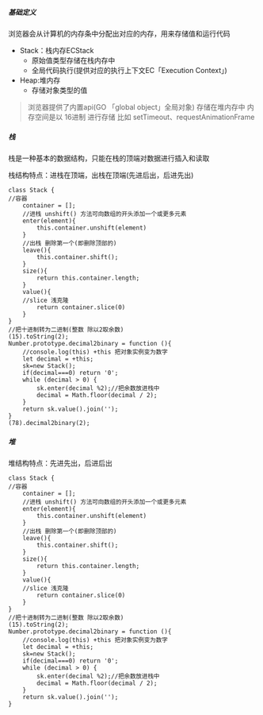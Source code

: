 ##### 基础定义
浏览器会从计算机的内存条中分配出对应的内存，用来存储值和运行代码

+ Stack：栈内存ECStack
   + 原始值类型存储在栈内存中
   + 全局代码执行(提供对应的执行上下文EC「Execution Context」)
+ Heap:堆内存
   + 存储对象类型的值

> 浏览器提供了内置api(GO 「global object」全局对象) 存储在堆内存中 内存空间是以 16进制 进行存储 比如 setTimeout、requestAnimationFrame


##### 栈
栈是一种基本的数据结构，只能在栈的顶端对数据进行插入和读取

栈结构特点：进栈在顶端，出栈在顶端(先进后出，后进先出)

```
class Stack {
//容器
    container = [];
    //进栈 unshift() 方法可向数组的开头添加一个或更多元素
    enter(element){
        this.container.unshift(element)
    }
    //出栈 删除第一个(即删除顶部的)
    leave(){
        this.container.shift(); 
    }
    size(){
        return this.container.length;
    }
    value(){
    //slice 浅克隆
        return container.slice(0)
    }
}
//把十进制转为二进制(整数 除以2取余数)
(15).toString(2);
Number.prototype.decimal2binary = function (){
    //console.log(this) +this 把对象实例变为数字
    let decimal = +this;
    sk=new Stack();
    if(decimal===0) return '0';
    while (decimal > 0) {
        sk.enter(decimal %2);//把余数放进栈中
        decimal = Math.floor(decimal / 2);
    }
    return sk.value().join('');
}
(78).decimal2binary(2);
```

##### 堆
堆结构特点：先进先出，后进后出

```
class Stack {
//容器
    container = [];
    //进栈 unshift() 方法可向数组的开头添加一个或更多元素
    enter(element){
        this.container.unshift(element)
    }
    //出栈 删除第一个(即删除顶部的)
    leave(){
        this.container.shift(); 
    }
    size(){
        return this.container.length;
    }
    value(){
    //slice 浅克隆
        return container.slice(0)
    }
}
//把十进制转为二进制(整数 除以2取余数)
(15).toString(2);
Number.prototype.decimal2binary = function (){
    //console.log(this) +this 把对象实例变为数字
    let decimal = +this;
    sk=new Stack();
    if(decimal===0) return '0';
    while (decimal > 0) {
        sk.enter(decimal %2);//把余数放进栈中
        decimal = Math.floor(decimal / 2);
    }
    return sk.value().join('');
}
